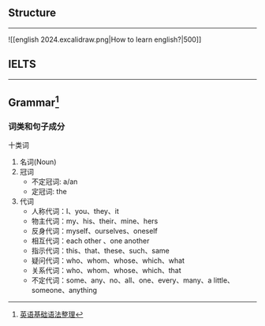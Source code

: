## Structure
---
![[english 2024.excalidraw.png|How to learn english?|500]]
## IELTS
---
## Grammar[^1]

### 词类和句子成分

十类词

1. 名词(Noun)
1. 冠词
    - 不定冠词: a/an
    - 定冠词: the
1. 代词
    - 人称代词：I、you、they、it
    - 物主代词：my、his、their、mine、hers
    - 反身代词：myself、ourselves、oneself
    - 相互代词：each other 、one another
    - 指示代词：this、that、these、such、same
    - 疑问代词：who、whom、whose、which、what
    - 关系代词：who、whom、whose、which、that
    - 不定代词：some、any、no、all、one、every、many、a little、someone、anything

[^1]:[英语基础语法整理](https://zhuanlan.zhihu.com/p/60949486)
